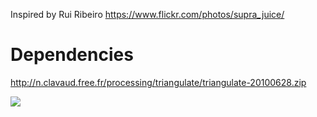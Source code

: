 Inspired by Rui Ribeiro  https://www.flickr.com/photos/supra_juice/ 

# Dependencies

http://n.clavaud.free.fr/processing/triangulate/triangulate-20100628.zip



![](demo.gif)